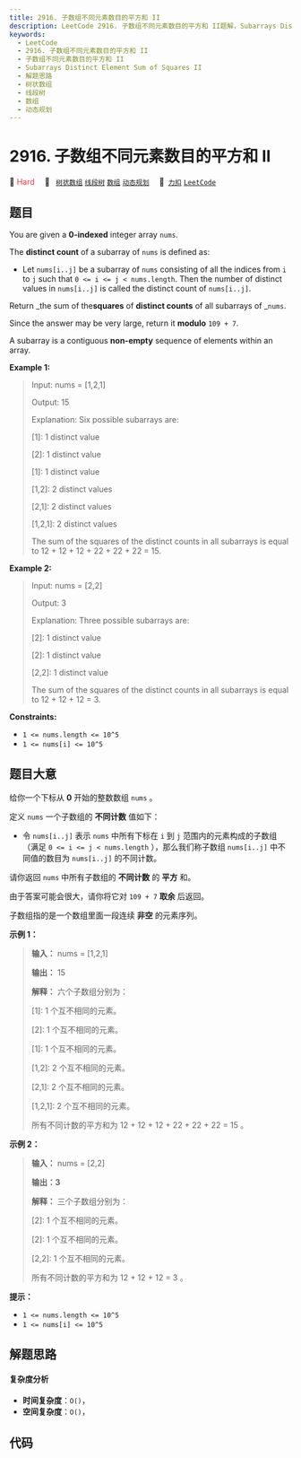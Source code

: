 ```yaml
---
title: 2916. 子数组不同元素数目的平方和 II
description: LeetCode 2916. 子数组不同元素数目的平方和 II题解，Subarrays Distinct Element Sum of Squares II，包含解题思路、复杂度分析以及完整的 JavaScript 代码实现。
keywords:
  - LeetCode
  - 2916. 子数组不同元素数目的平方和 II
  - 子数组不同元素数目的平方和 II
  - Subarrays Distinct Element Sum of Squares II
  - 解题思路
  - 树状数组
  - 线段树
  - 数组
  - 动态规划
---
```


# 2916. 子数组不同元素数目的平方和 II

🔴 <font color=#ff334b>Hard</font>&emsp; 🔖&ensp; [`树状数组`](/tag/binary-indexed-tree.md) [`线段树`](/tag/segment-tree.md) [`数组`](/tag/array.md) [`动态规划`](/tag/dynamic-programming.md)&emsp; 🔗&ensp;[`力扣`](https://leetcode.cn/problems/subarrays-distinct-element-sum-of-squares-ii) [`LeetCode`](https://leetcode.com/problems/subarrays-distinct-element-sum-of-squares-ii)

## 题目

You are given a **0-indexed** integer array `nums`.

The **distinct count** of a subarray of `nums` is defined as:

  * Let `nums[i..j]` be a subarray of `nums` consisting of all the indices from `i` to `j` such that `0 <= i <= j < nums.length`. Then the number of distinct values in `nums[i..j]` is called the distinct count of `nums[i..j]`.

Return _the sum of the**squares** of **distinct counts** of all subarrays of
_`nums`.

Since the answer may be very large, return it **modulo** `109 + 7`.

A subarray is a contiguous **non-empty** sequence of elements within an array.



**Example 1:**

> Input: nums = [1,2,1]
> 
> Output: 15
> 
> Explanation: Six possible subarrays are:
> 
> [1]: 1 distinct value
> 
> [2]: 1 distinct value
> 
> [1]: 1 distinct value
> 
> [1,2]: 2 distinct values
> 
> [2,1]: 2 distinct values
> 
> [1,2,1]: 2 distinct values
> 
> The sum of the squares of the distinct counts in all subarrays is equal to 12 + 12 + 12 + 22 + 22 + 22 = 15.

**Example 2:**

> Input: nums = [2,2]
> 
> Output: 3
> 
> Explanation: Three possible subarrays are:
> 
> [2]: 1 distinct value
> 
> [2]: 1 distinct value
> 
> [2,2]: 1 distinct value
> 
> The sum of the squares of the distinct counts in all subarrays is equal to 12 + 12 + 12 = 3.



**Constraints:**

  * `1 <= nums.length <= 10^5`
  * `1 <= nums[i] <= 10^5`


## 题目大意

给你一个下标从 **0**  开始的整数数组 `nums` 。

定义 `nums` 一个子数组的 **不同计数**  值如下：

  * 令 `nums[i..j]` 表示 `nums` 中所有下标在 `i` 到 `j` 范围内的元素构成的子数组（满足 `0 <= i <= j < nums.length` ），那么我们称子数组 `nums[i..j]` 中不同值的数目为 `nums[i..j]` 的不同计数。

请你返回 `nums` 中所有子数组的 **不同计数**  的 **平方**  和。

由于答案可能会很大，请你将它对 `109 + 7` **取余**  后返回。

子数组指的是一个数组里面一段连续 **非空**  的元素序列。



**示例 1：**

> 
> 
> 
> 
> 
> **输入：** nums = [1,2,1]
> 
> **输出：** 15
> 
> **解释：** 六个子数组分别为：
> 
> [1]: 1 个互不相同的元素。
> 
> [2]: 1 个互不相同的元素。
> 
> [1]: 1 个互不相同的元素。
> 
> [1,2]: 2 个互不相同的元素。
> 
> [2,1]: 2 个互不相同的元素。
> 
> [1,2,1]: 2 个互不相同的元素。
> 
> 所有不同计数的平方和为 12 + 12 + 12 + 22 + 22 + 22 = 15 。
> 
> 

**示例 2：**

> 
> 
> 
> 
> 
> **输入：** nums = [2,2]
> 
> **输出：3**
> 
> **解释：** 三个子数组分别为：
> 
> [2]: 1 个互不相同的元素。
> 
> [2]: 1 个互不相同的元素。
> 
> [2,2]: 1 个互不相同的元素。
> 
> 所有不同计数的平方和为 12 + 12 + 12 = 3 。
> 
> 



**提示：**

  * `1 <= nums.length <= 10^5`
  * `1 <= nums[i] <= 10^5`


## 解题思路

#### 复杂度分析

- **时间复杂度**：`O()`，
- **空间复杂度**：`O()`，

## 代码

```javascript

```